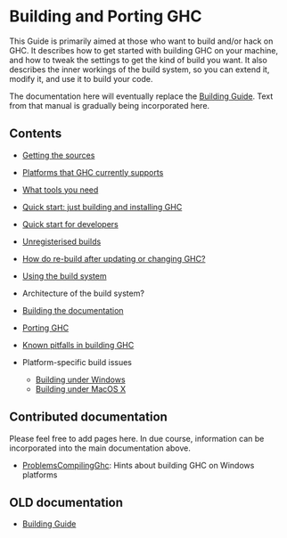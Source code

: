 # Building and Porting GHC



This Guide is primarily aimed at those who want to build and/or
hack on GHC.  It describes how to get started with building GHC on your
machine, and how to tweak the settings to get the kind of build you
want.  It also describes the inner workings of the build system, so you
can extend it, modify it, and use it to build your code.



The documentation here will eventually replace the
[Building Guide](http://www.haskell.org/ghc/docs/latest/html/building/index.html).  Text
from that manual is gradually being incorporated here.


## Contents


- [Getting the sources](building/getting-the-sources)
- [Platforms that GHC currently supports](platforms)
- [What tools you need](building/prerequisites)
- [Quick start: just building and installing GHC](building/quick-start)
- [Quick start for developers](building/hacking)
- [Unregisterised builds](building/unregisterised)
- [How do re-build after updating or changing GHC?](building/rebuilding)
- [Using the build system](building/using)
- Architecture of the build system?
- [Building the documentation](building/docs)
- [Porting GHC](building/porting)
- [Known pitfalls in building GHC](building/known-problems)
- Platform-specific build issues

  - [Building under Windows](building/windows)
  - [Building under MacOS X](building/mac-osx)

## Contributed documentation



Please feel free to add pages here.  In due course, information can be incorporated into the main documentation above.


- [ProblemsCompilingGhc](problems-compiling-ghc): Hints about building GHC on Windows platforms  

## OLD documentation


- [Building Guide](http://www.haskell.org/ghc/docs/latest/html/building/index.html)
